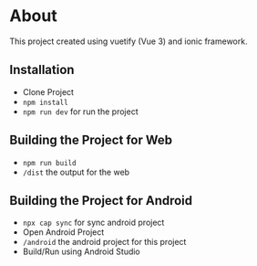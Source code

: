 # About

This project created using vuetify (Vue 3) and ionic framework.

## Installation

-   Clone Project
-   `npm install`
-   `npm run dev` for run the project

## Building the Project for Web

-   `npm run build`
-   `/dist` the output for the web

## Building the Project for Android

-   `npx cap sync` for sync android project
-   Open Android Project
-   `/android` the android project for this project
-   Build/Run using Android Studio
